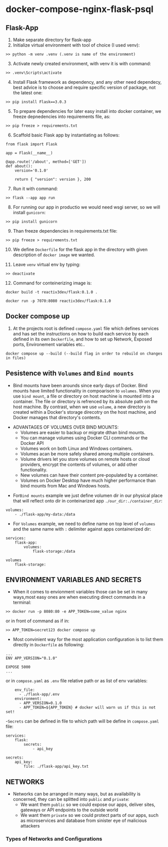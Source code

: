 # docker-compose-nginx-flask-psql

## Flask-App
1. Make separate directory for flask-app
2. Initialize virtual environment with tool of choice (I used venv):
```
>> python -m venv .venv (.venv is name of the environment)
```
3. Activate newly created environment, with venv it is with command:
```
>> .venv\Scripts\activate
```
4. Install Flask framework as dependency, and any other need dependecy, 
best advice is to choose  and require specific version of package, not the latest one:
```
>> pip install Flask==3.0.3
```
5. To prepare dependencies for later easy install into docker container, we freeze depnedencies into requirements file, as:
```
>> pip freeze > requirements.txt
```
6. Scaffold basic Flask app by instantiating as follows:
```
from flask import Flask

app = Flask(__name__)

@app.route('/about', method=['GET'])
def about():
    version='0.1.0'

    return { "version": version }, 200

```
7. Run it with command:
```
>> flask --app app run
```

8. For running our app in productio we would need wsgi server, so we will install `gunicorn`:
```
>> pip install gunicorn
```

9. Than freeze dependencies in requirements.txt file:
```
>> pip freeze > requirements.txt
```

10. We define `Dockerfile` for the flask app in the directory with given description of `docker image` we wanted.

11. Leave `venv` virtual env by typing:
```
>> deactivate
```

12. Command for conteinerizing image is:
```
docker build -t reactiv3dev/flask:0.1.0 .

docker run -p 7070:8080 reactiv3dev/flask:0.1.0
```


## Docker compose up

1. At the projects root is defined `compose.yaml` file which defines services and has set the instructions on how to build each service by each defined in its own `Dockerfile`, and how to set up Network, Exposed ports, Environement variables etc..
```
docker compose up --build (--build flag in order to rebuild on changes in files)
```


## Pesistence with `Volumes` and `Bind mounts`
- Bind mounts have been arounds since early days of Docker. Bind mounts have limited functionality in compoarison to `volumes`. When you use `bind mount`, a file or directory on host machine is mounted into a container. The file or directory is refrenced by its absolute path on the host machine. By contrast, when we use `volume`, a new directory is created within a Docker's storage direcotry on the host machine, and Docker manages that directory's contents.
* ADVANTAGES OF VOLUMES OVER BIND MOUNTS:
    - Volumes are easier to backup or migrate dthan bind mounts.
    - You can manage volumes using Docker CLI commands or the Docker API
    - Volumes work on both Linux and Windows containers.
    - Volumes acan be more safely shared among multiple containers.
    - Volume drivers let you store volumes on remote hosts or cloud providers,
    encrypt the contents of volumes, or add other functionality.
    - New volumes can have their content pre-populated by a container.
    - Volumes on Docker Desktop have much higher performance than bind mounts from Mac and Windows hosts.

- For`Bind mounts` example we just define volumen dir in our physical place that will reflect onto dir in conteinarized app `./our_dir:./container_dir`:
```
volumes:
    - ./flask-app/my-data:/data
```

- For `Volumes` example, we need to define name on top level of `volumes` and the same name with `:` delimiter against apps containerized dir:
```
services:
    flask-app:
        volumes:
            flask-storage:/data

volumes
    flask-storage:
```


## ENVIRONMENT VARIABLES AND SECRETS

- When it comes to envionment variables those can be set in many ways,most easy ones are when executing direct commands in a terminal:
```
>> docker run -p 8080:80 -e APP_TOKEN=some_value nginx
```

or in front of command as if in: 
```
>> APP_TOKEN=secret123 docker compose up
```

- Most convinient way for the most application configuration is to list them directly in `Dockerfile` as following:
```
...
ENV APP_VERSION="0.1.0"

EXPOSE 5000
...
```
or in `compose.yaml` as `.env` file relative path or as list of env variables:
```
    env_file:
      - ./flask-app/.env
    environment:
      - APP_VERSION=0.1.0
      - APP_TOKEN=${APP_TOKEN} # docker will warn us if this is not set!

```
-`Secrets` can be defined in file to which path will be define in `compose.yaml` file:
```
services: 
    flask:
        secrets:
            - api_key

secrets:
    api_key:
        file: ./flask-app/api_key.txt
```


## NETWORKS

- Networks can be arranged in many ways, but as availability is concerned, they can be splitted into `public` and `private`:
    * We want them `public` so we could expose our apps, deliver sites, gateways or API endpoints to the outside world
    * We want them `private` so we could protect parts of our apps, such as microservices and database from sinister eye of malicious attackers

### Types of Networks and Configurations
